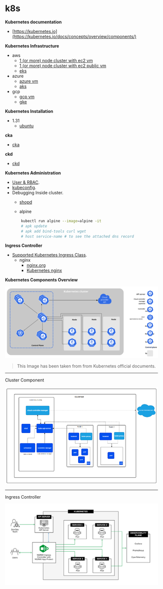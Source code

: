 # k8s

**Kubernetes documentation**

- [https://kubernetes.io](https://kubernetes.io/docs/concepts/overview/components/)


**Kubernetes Infrastructure**
- aws
    - [1 (or more) node cluster with ec2 vm](./infrastructure/aws/ec2-vm/README.md)
    - [1 (or more) node cluster with ec2 public vm](./infrastructure/aws/ec2-public-vm/README.md)
    - [eks]()
- azure
    - [azure vm]()
    - [aks]()
- gcp
    - [gcp vm]()
    - [gke]()

**Kubernetes Installation**
- 1.31
    - [ubuntu](./.docs/kubernetes-1-31-installation.md)

**cka**

- [cka](./.docs/README-cka.md)

**ckd**

- [ckd](./.docs/README-ckd.md)

**Kubernetes Administration**

- [User & RBAC](./.docs/README-user-rbac.md).
- [kubeconfig](./.docs/README-kube-config.md).
- Debugging Inside cluster.
    - [shopd](https://github.com/jpetazzo/shpod)
    
    - alpine
    ```sh
        kubectl run alpine --image=alpine -it
        # apk update
        # apk add bind-tools curl wget
        # host service-name # to see the attached dns record
    ```


**Ingress Controller**

- [Supported Kubernetes Ingress Class](https://kubernetes.io/docs/concepts/services-networking/ingress-controllers/).
    - nginx
        - [nginx.org](./.docs/README-nginx-ingress.md)
        - [Kubernetes nginx](./.docs/README-nginx-ingress.md)


**Kubernetes Components Overview**

![cluster official](./.docs/cluster-components.svg)

> This Image has been taken from from Kubernetes official documents.
---

Cluster Component

![cluster](./.docs/cluster.png)

---

Ingress Controller

![nginx.](./.docs/nginx-ingress.png)


